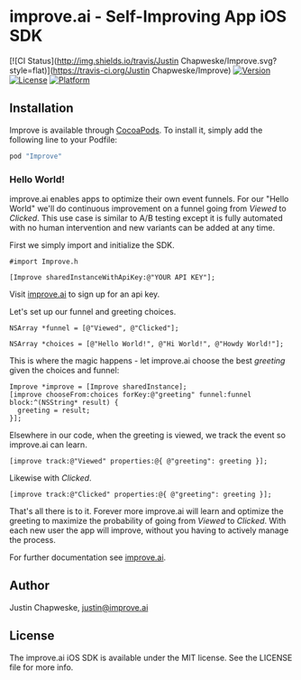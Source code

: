 # improve.ai - Self-Improving App iOS SDK
 
[![CI Status](http://img.shields.io/travis/Justin Chapweske/Improve.svg?style=flat)](https://travis-ci.org/Justin Chapweske/Improve)
[![Version](https://img.shields.io/cocoapods/v/Improve.svg?style=flat)](http://cocoapods.org/pods/Improve)
[![License](https://img.shields.io/cocoapods/l/Improve.svg?style=flat)](http://cocoapods.org/pods/Improve)
[![Platform](https://img.shields.io/cocoapods/p/Improve.svg?style=flat)](http://cocoapods.org/pods/Improve)


## Installation

Improve is available through [CocoaPods](http://cocoapods.org). To install
it, simply add the following line to your Podfile:

```ruby
pod "Improve"
```

### Hello World!

improve.ai enables apps to optimize their own event funnels.  For our "Hello World" we'll do continuous improvement on a funnel going from *Viewed* to *Clicked*.  This use case is similar to A/B testing except it is fully automated with no human intervention and new variants can be added at any time.

First we simply import and initialize the SDK.

```objc
#import Improve.h

[Improve sharedInstanceWithApiKey:@"YOUR API KEY"];

```

Visit [improve.ai](http://improve.ai) to sign up for an api key.

Let's set up our funnel and greeting choices.

```objc
NSArray *funnel = [@"Viewed", @"Clicked"];

NSArray *choices = [@"Hello World!", @"Hi World!", @"Howdy World!"]; 

```

This is where the magic happens - let improve.ai choose the best *greeting* given the choices and funnel:

```objc
Improve *improve = [Improve sharedInstance];
[improve chooseFrom:choices forKey:@"greeting" funnel:funnel block:^(NSString* result) {
  greeting = result;
}];

```
Elsewhere in our code, when the greeting is viewed, we track the event so improve.ai can learn.

```objc
[improve track:@"Viewed" properties:@{ @"greeting": greeting }];

```

Likewise with *Clicked*.

```objc
[improve track:@"Clicked" properties:@{ @"greeting": greeting }];

```

That's all there is to it.  Forever more improve.ai will learn and optimize the greeting to maximize the probability of going from *Viewed* to *Clicked*.  With each new user the app will improve, without you having to actively manage the process.

For further documentation see [improve.ai](https://www.improve.ai).

## Author

Justin Chapweske, justin@improve.ai

## License

The improve.ai iOS SDK is available under the MIT license. See the LICENSE file for more info.
